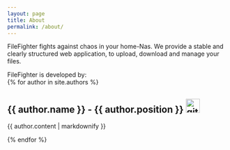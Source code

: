 ```yaml
---
layout: page
title: About
permalink: /about/
---
```


FileFighter fights against chaos in your home-Nas.
We provide a stable and clearly structured web application, to upload, download and manage your files.

FileFighter is developed by:  
{% for author in site.authors %}
  <h2>{{ author.name }} - {{ author.position }} <a href="{{ author.github }}"><img alt="githublogo" src="https://github.githubassets.com/favicons/favicon-dark.png" width="32" height="32"></img></a></h2>
  <p>{{ author.content | markdownify }}</p>
{% endfor %}